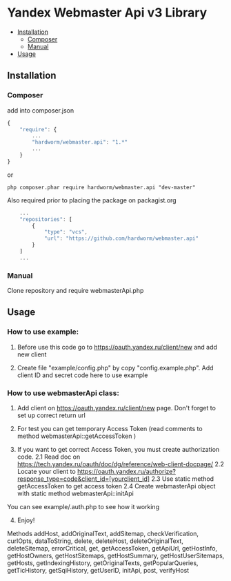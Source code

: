 # Yandex Webmaster Api v3 Library

- [Installation](#installation)
    - [Composer](#composer)
    - [Manual](#manual)
- [Usage](#usage)

## Installation

### Composer

add into composer.json
```js
{
    "require": {
        ...
        "hardworm/webmaster.api": "1.*"
        ...
    }
}
```

or

```
php composer.phar require hardworm/webmaster.api "dev-master"
```


Also required prior to placing the package on packagist.org
```js
    ...
    "repositories": [
        {
            "type": "vcs",
            "url": "https://github.com/hardworm/webmaster.api"
        }
    ]
    ...
```

### Manual

Clone repository and require webmasterApi.php

## Usage

### How to use example:

1. Before use this code go to https://oauth.yandex.ru/client/new and add new client

2. Create file "example/config.php" by copy "config.example.php". Add client ID and secret code here to use example


### How to use webmasterApi class:

1. Add client on https://oauth.yandex.ru/client/new page. Don't forget to set up correct return url

2. For test you can get temporary Access Token (read comments to method webmasterApi::getAccessToken )

3. If you want to get correct Access Token, you must create authorization code.
  2.1 Read doc on https://tech.yandex.ru/oauth/doc/dg/reference/web-client-docpage/
  2.2 Locate your client to https://oauth.yandex.ru/authorize?response_type=code&client_id=[yourclient_id]
  2.3 Use static method getAccessToken to get access token
  2.4 Create webmasterApi object with static method webmasterApi::initApi

You can see example/.auth.php to see how it working

4. Enjoy!



Methods
addHost, addOriginalText, addSitemap, checkVerification, curlOpts, dataToString,
delete, deleteHost, deleteOriginalText, deleteSitemap, errorCritical, get, getAccessToken, getApiUrl,
getHostInfo, getHostOwners, getHostSitemaps, getHostSummary, getHostUserSitemaps, getHosts, getIndexingHistory,
getOriginalTexts, getPopularQueries, getTicHistory, getSqiHistory, getUserID, initApi, post, verifyHost